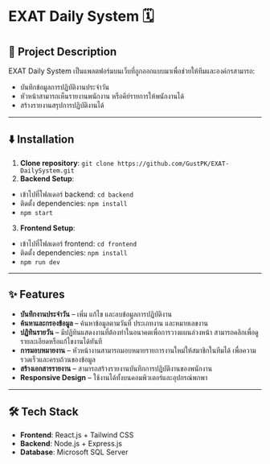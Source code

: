 # EXAT Daily System 🗓️


## 📌 Project Description  
EXAT Daily System เป็นแพลตฟอร์มบนเว็บที่ถูกออกแบบมาเพื่อช่วยให้ทีมและองค์กรสามารถ:

- บันทึกข้อมูลการปฏิบัติงานประจำวัน
- หัวหน้าสามารถเห็นรายงานพนักงาน หรือคีย์รายการให้พนักงานได้
- สร้างรายงานสรุปการปฏิบัติงานได้

---

## ⬇️ Installation

1. **Clone repository**: `git clone https://github.com/GustPK/EXAT-DailySystem.git`
2. **Backend Setup**:

- เข้าไปที่โฟลเดอร์ backend: `cd backend`
- ติดตั้ง dependencies: `npm install`
- `npm start`

3. **Frontend Setup**:

- เข้าไปที่โฟลเดอร์ frontend: `cd frontend`
- ติดตั้ง dependencies: `npm install`
- `npm run dev`

---

## ✨ Features  
- **บันทึกงานประจำวัน** – เพิ่ม แก้ไข และลบข้อมูลการปฏิบัติงาน 
- **ค้นหาและกรองข้อมูล** – ค้นหาข้อมูลตามวันที่ ประเภทงาน และหมายเลขงาน
- **ปฏิทินรายวัน** – มีปฏิทินแสดงงานที่ต้องทำในอนาคตเพื่อการวางแผนล่วงหน้า สามารถคลิกเพื่อดูรายละเอียดหรือแก้ไขงานได้ทันที
- **การมอบหมายงาน** – หัวหน้างานสามารถมอบหมายรายการงานใหม่ให้สมาชิกในทีมได้ เพื่อความรวดเร็วและครบถ้วนของข้อมูล
- **สร้างเอกสารรายงาน** – สามารถสร้างรายงานบันทึกการปฏิบัติงานของพนักงาน
- **Responsive Design** – ใช้งานได้ทั้งบนคอมพิวเตอร์และอุปกรณ์พกพา

---

## 🛠 Tech Stack  
- **Frontend**: React.js + Tailwind CSS  
- **Backend**: Node.js + Express.js  
- **Database**: Microsoft SQL Server

